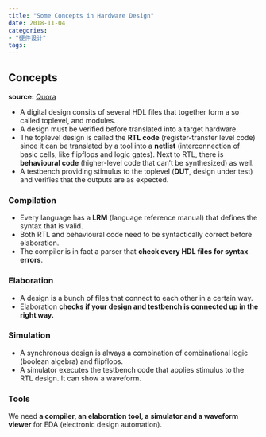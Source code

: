 ```yaml
---
title: "Some Concepts in Hardware Design"
date: 2018-11-04
categories:
- "硬件设计"
tags:
---
```


## Concepts

**source:** [Quora](https://www.quora.com/What-is-compilation-elaboration-and-simulation-in-VLSI)



- A digital design consits of several HDL files that together form a so called toplevel, and modules.
- A design must be verified before translated into a target hardware.
- The toplevel design is called the **RTL code** (register-transfer level code) since it can be translated by a tool into a **netlist** (interconnection of basic cells, like flipflops and logic gates). Next to RTL, there is **behavioural code** (higher-level code that can’t be synthesized) as well.
- A testbench providing stimulus to the toplevel (**DUT**, design under test) and verifies that the outputs are as expected.

### Compilation

- Every language has a **LRM** (language reference manual) that defines the syntax that is valid.
- Both RTL and behavioural code need to be syntactically correct before elaboration.
- The compiler is in fact a parser that **check every HDL files for syntax errors**.

### Elaboration

- A design is a bunch of files that connect to each other in a certain way.
- Elaboration **checks if your design and testbench is connected up in the right way.**

### Simulation

- A synchronous design is always a combination of combinational logic (boolean algebra) and flipflops.
- A simulator executes the testbench code that applies stimulus to the RTL design. It can show a waveform.

### Tools

We need **a compiler, an elaboration tool, a simulator and a waveform viewer** for EDA (electronic design automation).